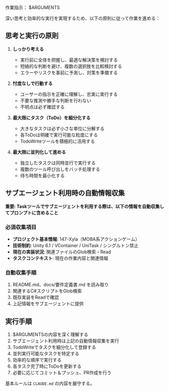 作業指示： $ARGUMENTS

深い思考と効率的な実行を実現するため、以下の原則に従って作業を進める：

## 思考と実行の原則

1. **しっかり考える**
   - 実行前に全体を把握し、最適な解決策を検討する
   - 短絡的な判断を避け、複数の選択肢を比較検討する
   - エラーやリスクを事前に予測し、対策を準備する

2. **忖度なしで行動する**
   - ユーザーの指示を正確に理解し、忠実に実行する
   - 不要な推測や勝手な判断を行わない
   - 不明点は必ず確認する

3. **最大限にタスク（ToDo）を細分化する**
   - 大きなタスクは必ず小さな単位に分解する
   - 各ToDoは明確で実行可能な粒度にする
   - TodoWriteツールを積極的に活用する

4. **最大限に並列化して進める**
   - 独立したタスクは同時並行で実行する
   - 複数のツール呼び出しをバッチ処理する
   - 待ち時間を最小化する

## サブエージェント利用時の自動情報収集

**重要: Taskツールでサブエージェントを利用する際は、以下の情報を自動収集してプロンプトに含めること**

### 必須収集項目
- **プロジェクト基本情報**: 147-Xyla（MOBA系アクションゲーム）
- **技術制約**: Unity 6.1 / VContainer / UniTask / シングルトン禁止
- **現在の実装状況**: 関連ファイルのGlob検索・Read
- **タスクコンテキスト**: 現在の作業内容と関連情報

### 自動収集手順
1. README.md、docs/要件定義書.md を読み取り
2. 関連するC#スクリプトをGlob検索
3. 既存実装をReadで確認
4. 上記情報をサブエージェントに提供

## 実行手順

1. $ARGUMENTSの内容を深く理解する
2. サブエージェント利用時は上記の自動情報収集を実行
3. TodoWriteでタスクを細分化して登録する
4. 並列実行可能なタスクを特定する
5. 効率的な順序で実行する
6. 各タスク完了時にToDoを更新する
7. 必要に応じてコミット＆プッシュ、PR作成を行う

基本ルールは `CLAUDE.md` の内容を厳守する。